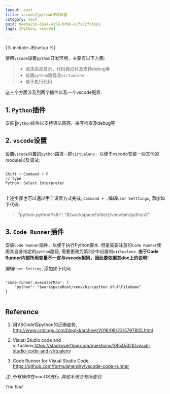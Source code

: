 ```yaml
---
layout: post
title: vscode之python环境设置
category: tech
guid: 0ee5a216-65a4-4159-bd96-e1fa12fdb561
tags: [Python, vscode]

---
```

{% include JB/setup %}

使用`vscode`设置`python`开发环境，主要有以下方面:

> - 语法高亮显示，代码自动补及支持debug等
> - 设置`python`路径及`virtualenv`
> - 易于执行代码

这三个方面涉及到两个插件以及一个vscode配置.
## 1. `Python`插件
安装`Python`插件以支持语法高亮、拼写检查及debug等

## 2. `vscode`设置
设置`vscode`内置的`python`路径--即`virtualenv`，以便于vscode安装一些其他的module以及调试:

<pre>
<code>
Shift + Command + P
// type 
Python: Select Interpreter
</code>
</pre>

上述步骤也可以通过手工设置方式完成, `Command + ,`编辑`User Setttings`, 添加如下代码:
> "python.pythonPath": "${workspaceFolder}/venv/bin/python3"

## 3. `Code Runner`插件
安装`Code Runner`插件，以便于执行Python脚本. 但是需要注意的`Code Runner`使用其自身指定的`python`路径, 需要更改为第2步中设置的`virtualenv`. **由于Code Runner内部所用变量不一定与vscode相同，因此要依据其doc上的说明!**

编辑`User Setting`, 添加如下代码
<pre>
<code>
"code-runner.executorMap": { 
	"python": "$workspaceRoot/venv/bin/python $fullFileName" 
} 
</code>
</pre>

## Reference
1. 用VSCode写python的正确姿势, <http://www.cnblogs.com/bloglkl/archive/2016/08/23/5797805.html>

2. Visual Studio code and virtualenv,<https://stackoverflow.com/questions/38545326/visual-studio-code-and-virtualenv>

3. Code Runner for Visual Studio Code, <https://github.com/formulahendry/vscode-code-runner>

*注: 所有操作在macOS进行, 其他系统会有所差别*

*The End.*






